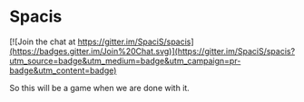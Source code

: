 # Spacis

[![Join the chat at https://gitter.im/SpaciS/spacis](https://badges.gitter.im/Join%20Chat.svg)](https://gitter.im/SpaciS/spacis?utm_source=badge&utm_medium=badge&utm_campaign=pr-badge&utm_content=badge)

So this will be a game when we are done with it.
